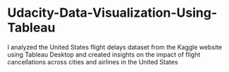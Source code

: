 # Udacity-Data-Visualization-Using-Tableau
I analyzed the United States flight delays dataset from the Kaggle website using Tableau Desktop and created insights on the impact of flight cancellations across cities and airlines in the United States
